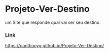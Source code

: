 # Projeto-Ver-Destino
um Site que responde qual vai ser seu destino.

### Link
https://oanthonyg.github.io/Projeto-Ver-Destino/

